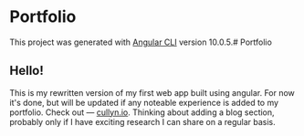 # Portfolio

This project was generated with [Angular CLI](https://github.com/angular/angular-cli) version 10.0.5.# Portfolio

## Hello!

This is my rewritten version of my first web app built using angular. For now it's done, but will be updated if any noteable experience is added to my portfolio. Check out  &mdash; [cullyn.io](https://cullyn-portfolio.web.app). Thinking about adding a blog section, probably only if I have exciting research I can share on a regular basis.
